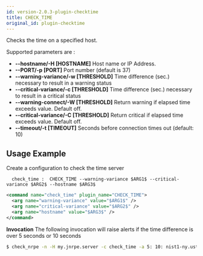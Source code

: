 ```yaml
---
id: version-2.0.3-plugin-checktime
title: CHECK_TIME
original_id: plugin-checktime
---
```

Checks the time on a specified host.

Supported parameters are :

* **--hostname/-H [HOSTNAME]** Host name or IP Address.
* **--PORT/-p [PORT]** Port number (default is 37)
* **--warning-variance/-w [THRESHOLD]** Time difference (sec.) necessary to result in a warning status
* **--critical-variance/-c [THRESHOLD]** Time difference (sec.) necessary to result in a critical status
* **--warning-connect/-W [THRESHOLD]** Return warning if elapsed time exceeds value. Default off.
* **--critical-variance/-C [THRESHOLD]** Return critical if elapsed time exceeds value. Default off.
* **--timeout/-t [TIMEOUT]** Seconds before connection times out (default: 10)

## Usage Example
Create a configuration to check the time server

<!--DOCUSAURUS_CODE_TABS-->
<!-- INI -->
```text
  check_time :  CHECK_TIME --warning-variance $ARG1$ --critical-variance $ARG2$ --hostname $ARG3$
```
<!-- XML -->
```xml
<command name="check_time" plugin_name="CHECK_TIME">
  <arg name="warning-variance" value="$ARG1$" />  
  <arg name="critical-variance" value="$ARG2$" />  
  <arg name="hostname" value="$ARG3$" />  
</command>
```
<!--END_DOCUSAURUS_CODE_TABS-->

**Invocation**
The following invocation will raise alerts if the time difference is over 5 seconds or 10 seconds
```bash
$ check_nrpe -n -H my.jnrpe.server -c check_time -a 5: 10: nist1-ny.ustiming.org
```